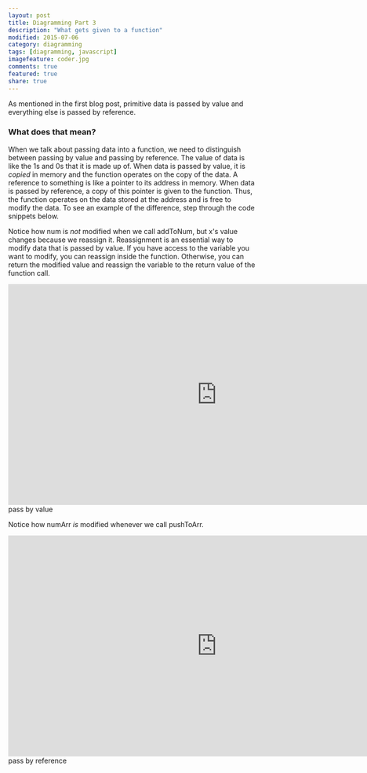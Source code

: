 ```yaml
---
layout: post
title: Diagramming Part 3
description: "What gets given to a function"
modified: 2015-07-06
category: diagramming
tags: [diagramming, javascript]
imagefeature: coder.jpg
comments: true
featured: true
share: true
---
```


As mentioned in the first blog post, primitive data is passed by value and everything else is passed by
reference. 

### What does that mean?

When we talk about passing data into a function, we need to distinguish between passing by value and
passing by reference.
The value of data is like the 1s and 0s that it is made up of. When data is passed by value,
it is *copied* in memory and the function operates on the copy of the data. A reference to something
is like a pointer to its address in memory. When data is passed by reference, a copy of this pointer
is given to the function. Thus, the function operates on the data stored at the address and is free
to modify the data. To see an example of the difference, step through the code snippets below.


Notice how num is *not* modified when we call addToNum, but x's value changes because we reassign
it. Reassignment is an essential way to modify data that is passed by value. If you have access to
the variable you want to modify, you can reassign inside the function. Otherwise, you can return the
modified value and reassign the variable to the return value of the function call.

<div align="center">
<iframe width="850" height="450" frameborder="0" src="http://pythontutor.com/iframe-embed.html#code=function+adder(x%29%7B%0A++++return+function(y%29%7B%0A++++++++x+%3D+x+%2B+y%3B%0A++++++++return+x%3B%0A++++%7D%0A%7D%0A%0Avar+num+%3D+0%3B%0Avar+addToNum+%3D+adder(num%29%3B%0Avar+result+%3D+addToNum(5%29%3B%0Aresult+%3D+addToNum(10%29%3B&origin=opt-frontend.js&cumulative=false&heapPrimitives=false&textReferences=false&py=js&rawInputLstJSON=%5B%5D&curInstr=0&codeDivWidth=350&codeDivHeight=400"> </iframe>
</div>
<figcaption>pass by value</figcaption>


Notice how numArr *is* modified whenever we call pushToArr.
<div align="center">
<iframe width="850" height="450" frameborder="0" src="http://pythontutor.com/iframe-embed.html#code=function+pusher(x%29%7B%0A++++return+function(y%29%7B%0A++++++++return+x.push(y%29%3B%0A++++%7D%0A%7D%0A%09%0Avar+numArr+%3D+%5B%5D%3B%0Avar+pushToArr+%3D+pusher(numArr%29%3B%0Avar+result+%3D+pushToArr(0%29%3B%0Aresult+%3D+pushToArr(1%29%3B&origin=opt-frontend.js&cumulative=false&heapPrimitives=false&textReferences=false&py=js&rawInputLstJSON=%5B%5D&curInstr=0&codeDivWidth=350&codeDivHeight=400"></iframe>
</div>
<figcaption>pass by reference</figcaption>





